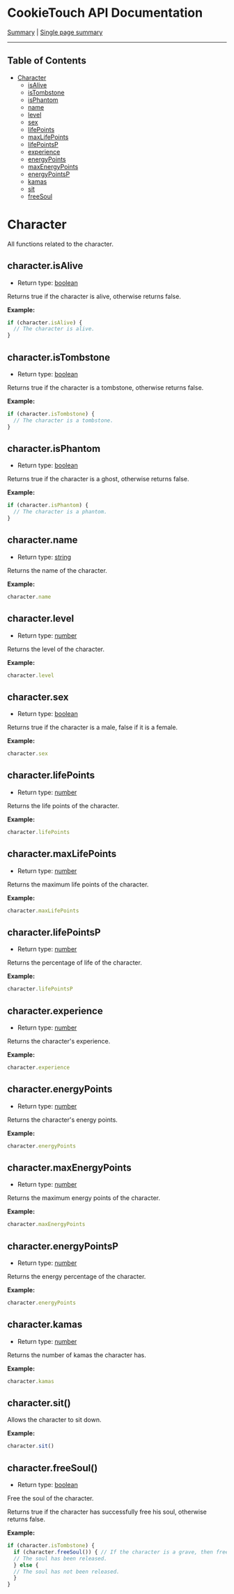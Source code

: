 # CookieTouch API Documentation
[Summary](SUMMARY.md) | [Single page summary](singlepage.md)

<hr>

## Table of Contents
- [Character](#character)
  - [isAlive](#characterisalive)
  - [isTombstone](#istombstone)
  - [isPhantom](#characterisphantom)
  - [name](#charactername)
  - [level](#characterlevel)
  - [sex](#charactersex)
  - [lifePoints](#characterlifepoints)
  - [maxLifePoints](#charactermaxlifepoints)
  - [lifePointsP](#characterlifepointsp)
  - [experience](#characterexperience)
  - [energyPoints](#characterenergypoints)
  - [maxEnergyPoints](#charactermaxenergypoints)
  - [energyPointsP](#characterenergypointsp)
  - [kamas](#characterkamas)
  - [sit](#charactersit)
  - [freeSoul](#characterfreesoul)

# Character
All functions related to the character.

## character.isAlive
- Return type: <a href="https://developer.mozilla.org/en-US/docs/Web/JavaScript/Data_structures#Boolean_type">boolean</a>

Returns true if the character is alive, otherwise returns false.

**Example:**
```js
if (character.isAlive) {
  // The character is alive.
}
```

## character.isTombstone
- Return type: <a href="https://developer.mozilla.org/en-US/docs/Web/JavaScript/Data_structures#Boolean_type">boolean</a>

Returns true if the character is a tombstone, otherwise returns false.

**Example:**
```js
if (character.isTombstone) {
  // The character is a tombstone.
}
```

## character.isPhantom
- Return type: <a href="https://developer.mozilla.org/en-US/docs/Web/JavaScript/Data_structures#Boolean_type">boolean</a>

Returns true if the character is a ghost, otherwise returns false.

**Example:**
```js
if (character.isPhantom) {
  // The character is a phantom.
}
```

## character.name
- Return type: <a href="https://developer.mozilla.org/en-US/docs/Web/JavaScript/Data_structures#String_type">string</a>

Returns the name of the character.

**Example:**
```js
character.name
```

## character.level
- Return type: <a href="https://developer.mozilla.org/en-US/docs/Web/JavaScript/Data_structures#Number_type">number</a>

Returns the level of the character.

**Example:**
```js
character.level
```

## character.sex
- Return type: <a href="https://developer.mozilla.org/en-US/docs/Web/JavaScript/Data_structures#Boolean_type">boolean</a>

Returns true if the character is a male, false if it is a female.

**Example:**
```js
character.sex
```

## character.lifePoints
- Return type: <a href="https://developer.mozilla.org/en-US/docs/Web/JavaScript/Data_structures#Number_type">number</a>

Returns the life points of the character.

**Example:**
```js
character.lifePoints
```

## character.maxLifePoints
- Return type: <a href="https://developer.mozilla.org/en-US/docs/Web/JavaScript/Data_structures#Number_type">number</a>

Returns the maximum life points of the character.

**Example:**
```js
character.maxLifePoints
```

## character.lifePointsP
- Return type: <a href="https://developer.mozilla.org/en-US/docs/Web/JavaScript/Data_structures#Number_type">number</a>

Returns the percentage of life of the character.

**Example:**
```js
character.lifePointsP
```

## character.experience
- Return type: <a href="https://developer.mozilla.org/en-US/docs/Web/JavaScript/Data_structures#Number_type">number</a>

Returns the character's experience.

**Example:**
```js
character.experience
```

## character.energyPoints
- Return type: <a href="https://developer.mozilla.org/en-US/docs/Web/JavaScript/Data_structures#Number_type">number</a>

Returns the character's energy points.

**Example:**
```js
character.energyPoints
```

## character.maxEnergyPoints
- Return type: <a href="https://developer.mozilla.org/en-US/docs/Web/JavaScript/Data_structures#Number_type">number</a>

Returns the maximum energy points of the character.

**Example:**
```js
character.maxEnergyPoints
```

## character.energyPointsP
- Return type: <a href="https://developer.mozilla.org/en-US/docs/Web/JavaScript/Data_structures#Number_type">number</a>

Returns the energy percentage of the character.

**Example:**
```js
character.energyPoints
```

## character.kamas
- Return type: <a href="https://developer.mozilla.org/en-US/docs/Web/JavaScript/Data_structures#Number_type">number</a>

Returns the number of kamas the character has.

**Example:**
```js
character.kamas
```

## character.sit()

Allows the character to sit down.

**Example:**
```js
character.sit()
```

## character.freeSoul()
- Return type: <a href="https://developer.mozilla.org/en-US/docs/Web/JavaScript/Data_structures#Boolean_type">boolean</a>

Free the soul of the character.

Returns true if the character has successfully free his soul, otherwise returns false.

**Example:**
```js
if (character.isTombstone) {
  if (character.freeSoul()) { // If the character is a grave, then free his soul.
  // The soul has been released.
  } else {
  // The soul has not been released.
  }
}
```
